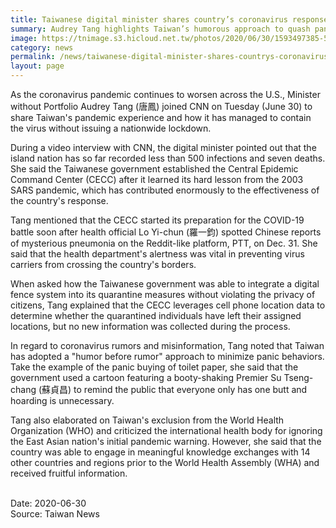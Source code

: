 ```yaml
---
title: Taiwanese digital minister shares country’s coronavirus response on CNN
summary: Audrey Tang highlights Taiwan’s humorous approach to quash pandemic fake news, revisits WHO controversy
image: https://tnimage.s3.hicloud.net.tw/photos/2020/06/30/1593497385-5efad729d2f38.jpeg
category: news
permalink: /news/taiwanese-digital-minister-shares-countrys-coronavirus-response-on-cnn/
layout: page
---
```


As the coronavirus pandemic continues to worsen across the U.S., Minister without Portfolio Audrey Tang (唐鳳) joined CNN on Tuesday (June 30) to share Taiwan's pandemic experience and how it has managed to contain the virus without issuing a nationwide lockdown.

During a video interview with CNN, the digital minister pointed out that the island nation has so far recorded less than 500 infections and seven deaths. She said the Taiwanese government established the Central Epidemic Command Center (CECC) after it learned its hard lesson from the 2003 SARS pandemic, which has contributed enormously to the effectiveness of the country's response.

Tang mentioned that the CECC started its preparation for the COVID-19 battle soon after health official Lo Yi-chun (羅一鈞) spotted Chinese reports of mysterious pneumonia on the Reddit-like platform, PTT, on Dec. 31. She said that the health department's alertness was vital in preventing virus carriers from crossing the country's borders.

When asked how the Taiwanese government was able to integrate a digital fence system into its quarantine measures without violating the privacy of citizens, Tang explained that the CECC leverages cell phone location data to determine whether the quarantined individuals have left their assigned locations, but no new information was collected during the process.

In regard to coronavirus rumors and misinformation, Tang noted that Taiwan has adopted a "humor before rumor" approach to minimize panic behaviors. Take the example of the panic buying of toilet paper, she said that the government used a cartoon featuring a booty-shaking Premier Su Tseng-chang (蘇貞昌) to remind the public that everyone only has one butt and hoarding is unnecessary.

Tang also elaborated on Taiwan's exclusion from the World Health Organization (WHO) and criticized the international health body for ignoring the East Asian nation's initial pandemic warning. However, she said that the country was able to engage in meaningful knowledge exchanges with 14 other countries and regions prior to the World Health Assembly (WHA) and received fruitful information.

<br/>
Date: 2020-06-30
<br/>
Source: Taiwan News
